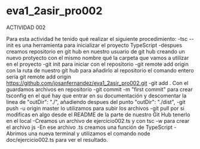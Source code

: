 # eva1_2asir_pro002

ACTIVIDAD 002

Para esta actividad he tenido qué realizar el siguiente procedimiento:
-tsc --init es una herramienta para inicializar el proyecto TypeScript 
-despues creamos repositorio en git hub en nuestro usuario de git hub creando un nuevo protyecto con el mismo nombre qué la carpeta que vamos a utilizar en el proyecto
-git init para iniciar con el repositorio
-git remote add origin con la ruta de nuestro git hub para añadirlo al repositorio el comando entero sería git remote add origin https://github.com/josanfernandez/eva1_2asir_pro002.git
-git add . Con el guardamos archivos en repositorio
-git commit -m "first commit" para crear tsconfig en el qué hay que entrar en su documentación y descomentar la linea de "outDir": "./", añadiendo despues del punto "outDir": "./dist", 
-git push -u origin master lo utilizamos para subir los archivos
-git pull por si modificas en algo desde el README de la parte de nuestro Git Hub tenerlo en el local
-Creamos un archivo de ejercicio002.ts y con tsc -w para crear el archivo js
-En ese archivo .ts creamos una función de TypeScript 
-Abrimos una nueva terminal y utilizamos el comando node doc/ejercicio002.ts para ver el resultado.

